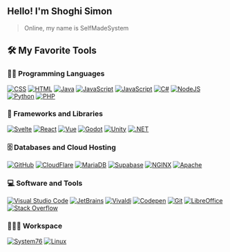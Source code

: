 <h2>
	Hello! I'm Shoghi Simon
</h2>

> Online, my name is SelfMadeSystem



## 🛠️ My Favorite Tools

### 👨‍💻 Programming Languages

<p>
    <a href="https://github.com/search?q=user%3ASelfMadeSystem+language%3Acss"><img alt="CSS" src="https://img.shields.io/badge/CSS%20-%231572B6.svg?logo=css3&logoColor=white"></a>
    <a href="https://github.com/search?q=user%3ASelfMadeSystem+language%3Ahtml"><img alt="HTML" src="https://img.shields.io/badge/HTML%20-%23E34F26.svg?logo=html5&logoColor=white"></a>
    <a href="https://github.com/search?q=user%3ASelfMadeSystem+language%3Ajava"><img alt="Java" src="https://img.shields.io/badge/Java-%23007396.svg?logo=java&logoColor=white"></a>
    <a href="https://github.com/search?q=user%3ASelfMadeSystem+language%3Atypescript"><img alt="JavaScript" src="https://img.shields.io/badge/TypeScript%20-%233278c7.svg?logo=typescript&logoColor=black"></a>
    <a href="https://github.com/search?q=user%3ASelfMadeSystem+language%3Ajavascript"><img alt="JavaScript" src="https://img.shields.io/badge/JavaScript%20-%23F7DF1E.svg?logo=javascript&logoColor=black"></a>
    <a href="https://github.com/search?q=user%3ASelfMadeSystem+language%3AC%23"><img alt="C#" src="https://img.shields.io/badge/C%20Sharp-%23239120.svg?logo=C+Sharp&logoColor=white"></a>
    <a href="https://github.com/search?q=user%3ASelfMadeSystem+language%3Ajavascript"><img alt="NodeJS" src="https://img.shields.io/badge/Node.js%20-%2343853D.svg?logo=node.js&logoColor=white"></a>
    <a href="https://github.com/search?q=user%3ASelfMadeSystem+language%3Arust"><img alt="Python" src="https://img.shields.io/badge/Rust%20-%23b7140a.svg?logo=rust&logoColor=black"></a>
    <a href="https://github.com/search?q=user%3ASelfMadeSystem+language%3Aphp"><img alt="PHP" src="https://img.shields.io/badge/PHP-%23777BB4.svg?logo=php&logoColor=white"></a>

### 🧰 Frameworks and Libraries

<p>
    <a href="#"><img alt="Svelte" src="https://img.shields.io/badge/Svelte%20-%23ff3e00.svg?logo=svelte&logoColor=white"></a>
    <a href="#"><img alt="React" src="https://img.shields.io/badge/React-20232A.svg?logo=react&logoColor=61DAFB"></a>
    <a href="#"><img alt="Vue" src="https://img.shields.io/badge/Vue-20232a.svg?logo=vue.js&logoColor=4FC08D"></a>
    <a href="#"><img alt="Godot" src="https://img.shields.io/badge/Godot-20232a.svg?logo=Godot+Engine&logoColor=478CBF"></a>
    <a href="#"><img alt="Unity" src="https://img.shields.io/badge/Unity-000?logo=unity&logoColor=white"></a>
    <a href="#"><img alt=".NET" src="https://img.shields.io/badge/.NET-512BD4?logo=.NET&logoColor=white"></a>

</p>

### 🗄️ Databases and Cloud Hosting

<p>
    <a href="#"><img alt="GitHub" src="https://img.shields.io/badge/GitHub-%23327FC7.svg?logo=github&logoColor=white"></a>
    <a href="#"><img alt="CloudFlare" src="https://img.shields.io/badge/CloudFlare-F38020.svg?logo=cloudflare&logoColor=white"></a>
    <a href="#"><img alt="MariaDB" src="https://img.shields.io/badge/MariaDB-003545?logo=mariadb&logoColor=white"></a>
    <a href="#"><img alt="Supabase" src ="https://img.shields.io/badge/Supabase-20232A.svg?logo=supabase&logoColor=3FCF8E"></a>
    <a href="#"><img alt="NGINX" src ="https://img.shields.io/badge/NGINX-009639.svg?logo=nginx&logoColor=white"></a>
    <a href="#"><img alt="Apache" src ="https://img.shields.io/badge/Apache-D22128.svg?logo=apache&logoColor=white"></a>
</p>

### 💻 Software and Tools

<p>
    <a href="#"><img alt="Visual Studio Code" src="https://img.shields.io/badge/Visual%20Studio%20Code-0078d7.svg?logo=visual-studio-code&logoColor=white"></a>
    <a href="#"><img alt="JetBrains" src="https://img.shields.io/badge/JetBrains-d0c.svg?logo=intellij+idea&logoColor=000"></a>
    <a href="#"><img alt="Vivaldi" src="https://img.shields.io/badge/Vivaldi-EF3939?logo=vivaldi&logoColor=white"></a>
    <a href="#"><img alt="Codepen" src="https://img.shields.io/badge/Codepen-000000.svg?logo=codepen&logoColor=white"></a>
    <a href="#"><img alt="Git" src="https://img.shields.io/badge/Git%20-%23F05033.svg?logo=git&logoColor=white"></a>
    <a href="#"><img alt="LibreOffice" src="https://img.shields.io/badge/LibreOffice-18A303.svg?logo=libreoffice&logoColor=black"></a>
    <a href="#"><img alt="Stack Overflow" src="https://img.shields.io/badge/-Stack%20Overflow-FE7A16?logo=stack-overflow&logoColor=white"></a>
</p>

### 👨🏽‍💻 Workspace
<p>
    <a href="#"><img alt="System76" src="https://img.shields.io/badge/System76-Gazelle-585048?style=for-the-badge&logo=System76&logoColor=white"></a>
    <a href="#"><img alt="Linux" src="https://img.shields.io/badge/Linux-232122?&style=for-the-badge&logo=linux&logoColor=white"></a>
</p>


